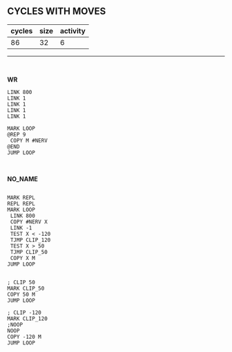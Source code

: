 ## CYCLES WITH MOVES

| cycles | size | activity |
| ------ | ---- | -------- |
| 86 | 32 | 6 |
<hr>
<br>

**WR**

```
LINK 800
LINK 1
LINK 1
LINK 1
LINK 1

MARK LOOP
@REP 9
 COPY M #NERV
@END
JUMP LOOP
```

<br>

**NO_NAME**

```

MARK REPL
REPL REPL
MARK LOOP
 LINK 800
 COPY #NERV X
 LINK -1
 TEST X < -120
 TJMP CLIP_120
 TEST X > 50
 TJMP CLIP_50
 COPY X M
JUMP LOOP


; CLIP 50
MARK CLIP_50
COPY 50 M
JUMP LOOP

; CLIP -120
MARK CLIP_120
;NOOP
NOOP
COPY -120 M
JUMP LOOP
```
